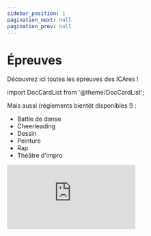 ```yaml
---
sidebar_position: 1
pagination_next: null
pagination_prev: null
---
```


# Épreuves

Découvrez ici toutes les épreuves des ICAres !

import DocCardList from '@theme/DocCardList';

<DocCardList className='hide-icons' />

Mais aussi (règlements bientôt disponibles !) :
* Battle de danse
* Cheerleading
* Dessin
* Peinture
* Rap
* Théâtre d'impro

<iframe
    src="https://www.facebook.com/plugins/video.php?height=314&href=https%3A%2F%2Fwww.facebook.com%2FInterCentralesdesArts%2Fvideos%2F1442171996280158%2F&show_text=false&width=560&t=0"
    style={{
      border: 'none',
      overflow: 'hidden',
      width: '100%',
      aspectRatio: '16/9',
      maxWidth: '1080px',
      background: 'linear-gradient(#962d7e, #6e2261)'
    }}
    scrolling="no" frameborder="0" allowfullscreen="true"
    allow="autoplay; clipboard-write; encrypted-media; picture-in-picture; web-share"
    allowFullScreen="true">
</iframe>